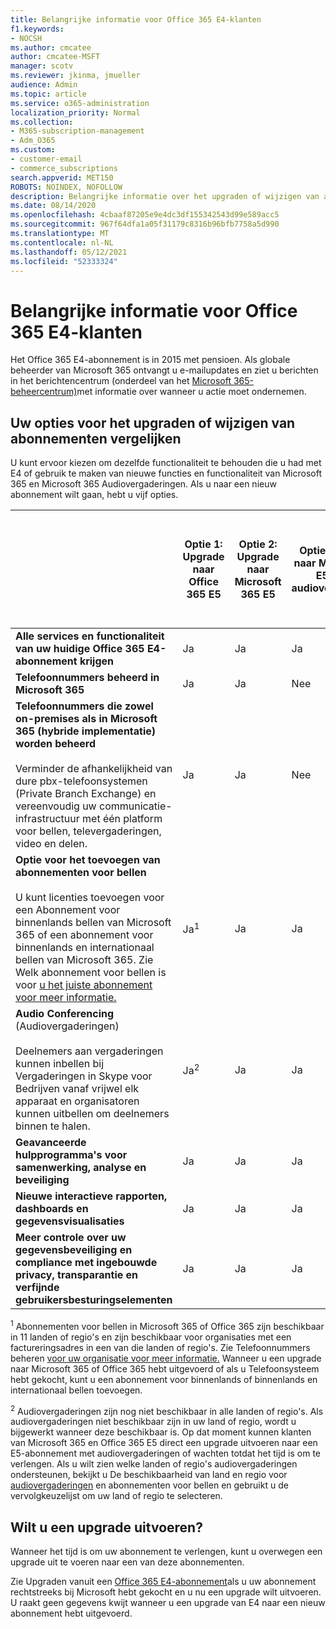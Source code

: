 ```yaml
---
title: Belangrijke informatie voor Office 365 E4-klanten
f1.keywords:
- NOCSH
ms.author: cmcatee
author: cmcatee-MSFT
manager: scotv
ms.reviewer: jkinma, jmueller
audience: Admin
ms.topic: article
ms.service: o365-administration
localization_priority: Normal
ms.collection:
- M365-subscription-management
- Adm_O365
ms.custom:
- customer-email
- commerce_subscriptions
search.appverid: MET150
ROBOTS: NOINDEX, NOFOLLOW
description: Belangrijke informatie over het upgraden of wijzigen van abonnementen voor klanten met een Office 365 E4-abonnement.
ms.date: 08/14/2020
ms.openlocfilehash: 4cbaaf87205e9e4dc3df155342543d99e589acc5
ms.sourcegitcommit: 967f64dfa1a05f31179c8316b96bfb7758a5d990
ms.translationtype: MT
ms.contentlocale: nl-NL
ms.lasthandoff: 05/12/2021
ms.locfileid: "52333324"
---
```

# <a name="important-information-for-office-365-e4-customers"></a>Belangrijke informatie voor Office 365 E4-klanten

Het Office 365 E4-abonnement is in 2015 met pensioen. Als globale beheerder van Microsoft 365 ontvangt u e-mailupdates en ziet u berichten in het berichtencentrum (onderdeel van het [Microsoft 365-beheercentrum)](https://go.microsoft.com/fwlink/p/?linkid=2024339)met informatie over wanneer u actie moet ondernemen.

## <a name="compare-your-options-for-upgrading-or-changing-plans"></a>Uw opties voor het upgraden of wijzigen van abonnementen vergelijken

U kunt ervoor kiezen om dezelfde functionaliteit te behouden die u had met E4 of gebruik te maken van nieuwe functies en functionaliteit van Microsoft 365 en Microsoft 365 Audiovergaderingen. Als u naar een nieuw abonnement wilt gaan, hebt u vijf opties.

|  | Optie 1: Upgrade naar Office 365 E5 | Optie 2: Upgrade naar Microsoft 365 E5 | Optie 3: Upgrade naar Microsoft 365 E5 zonder audiovergaderingen | Optie 4: Over te gaan op Office 365 E3 | Optie 5: Wijzigen in Microsoft 365 E3 |
|-|-|-|-|-|-|
| **Alle services en functionaliteit van uw huidige Office 365 E4-abonnement krijgen** | Ja | Ja | Ja | Nee | Nee |
| **Telefoonnummers beheerd in Microsoft 365** | Ja | Ja | Nee | Nee | Nee |
| **Telefoonnummers die zowel on-premises als in Microsoft 365 (hybride implementatie) worden beheerd**<br/><br/>Verminder de afhankelijkheid van dure pbx-telefoonsystemen (Private Branch Exchange) en vereenvoudig uw communicatie-infrastructuur met één platform voor bellen, televergaderingen, video en delen. | Ja | Ja | Nee | Nee | Nee |
| **Optie voor het toevoegen van abonnementen voor bellen**<br/><br/>U kunt licenties toevoegen voor een Abonnement voor binnenlands bellen van Microsoft 365 of een abonnement voor binnenlands en internationaal bellen van Microsoft 365. Zie Welk abonnement voor bellen is voor [u het juiste abonnement voor meer informatie.](/MicrosoftTeams/calling-plan-landing-page) | Ja<sup>1</sup> | Ja | Ja | Ja | Ja |
| **Audio Conferencing** (Audiovergaderingen)<br/><br/>Deelnemers aan vergaderingen kunnen inbellen bij Vergaderingen in Skype voor Bedrijven vanaf vrijwel elk apparaat en organisatoren kunnen uitbellen om deelnemers binnen te halen. | Ja<sup>2</sup> | Ja | Ja | Nee | Nee |
| **Geavanceerde hulpprogramma's voor samenwerking, analyse en beveiliging** | Ja | Ja | Ja | Nee | Nee |
| **Nieuwe interactieve rapporten, dashboards en gegevensvisualisaties** | Ja | Ja | Ja | Nee | Nee |
| **Meer controle over uw gegevensbeveiliging en compliance met ingebouwde privacy, transparantie en verfijnde gebruikersbesturingselementen** | Ja | Ja | Ja | Nee | Ja |

<sup>1</sup> Abonnementen voor bellen in Microsoft 365 of Office 365 zijn beschikbaar in 11 landen of regio's en zijn beschikbaar voor organisaties met een factureringsadres in een van die landen of regio's. Zie Telefoonnummers beheren [voor uw organisatie voor meer informatie.](/microsoftteams/manage-phone-numbers-for-your-organization/manage-phone-numbers-for-your-organization) Wanneer u een upgrade naar Microsoft 365 of Office 365 hebt uitgevoerd of als u Telefoonsysteem hebt gekocht, kunt u een abonnement voor binnenlands of binnenlands en internationaal bellen toevoegen.

<sup>2</sup> Audiovergaderingen zijn nog niet beschikbaar in alle landen of regio's. Als audiovergaderingen niet beschikbaar zijn in uw land of regio, wordt u bijgewerkt wanneer deze beschikbaar is. Op dat moment kunnen klanten van Microsoft 365 en Office 365 E5 direct een upgrade uitvoeren naar een E5-abonnement met audiovergaderingen of wachten totdat het tijd is om te verlengen. Als u wilt zien welke landen of regio's audiovergaderingen ondersteunen, bekijkt u De beschikbaarheid van land en regio voor [audiovergaderingen](/microsoftteams/country-and-region-availability-for-audio-conferencing-and-calling-plans/country-and-region-availability-for-audio-conferencing-and-calling-plans) en abonnementen voor bellen en gebruikt u de vervolgkeuzelijst om uw land of regio te selecteren.

## <a name="ready-to-upgrade"></a>Wilt u een upgrade uitvoeren?

Wanneer het tijd is om uw abonnement te verlengen, kunt u overwegen een upgrade uit te voeren naar een van deze abonnementen.

Zie Upgraden vanuit een [Office 365 E4-abonnement](upgrade-Office-365-E4.md)als u uw abonnement rechtstreeks bij Microsoft hebt gekocht en u nu een upgrade wilt uitvoeren. U raakt geen gegevens kwijt wanneer u een upgrade van E4 naar een nieuw abonnement hebt uitgevoerd.

